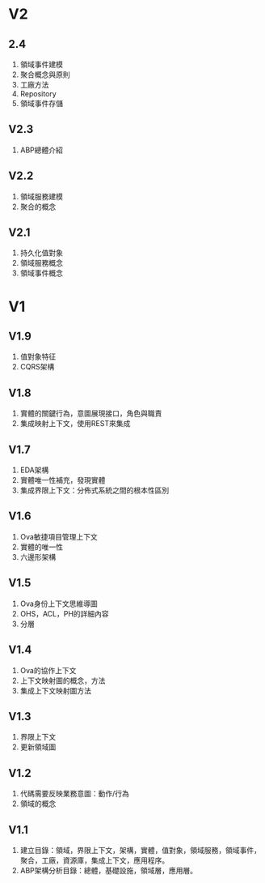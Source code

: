 # V2

## 2.4 
1. 領域事件建模
2. 聚合概念與原則
3. 工廠方法
4. Repository
5. 領域事件存儲


## V2.3
1. ABP總體介紹

## V2.2
1. 領域服務建模
2. 聚合的概念

## V2.1
1. 持久化值對象
2. 領域服務概念
3. 領域事件概念

# V1
## V1.9
1. 值對象特征
2. CQRS架構

## V1.8
1. 實體的關鍵行為，意圖展現接口，角色與職責
2. 集成映射上下文，使用REST來集成

## V1.7
1. EDA架構
2. 實體唯一性補充，發現實體
3. 集成界限上下文：分佈式系統之間的根本性區別

## V1.6 
1. Ova敏捷項目管理上下文
2. 實體的唯一性
3. 六邊形架構

## V1.5
1. Ova身份上下文思維導圖
2. OHS，ACL，PH的詳細內容
3. 分層

## V1.4

1. Ova的協作上下文
2. 上下文映射圖的概念，方法
3. 集成上下文映射圖方法


## V1.3
1. 界限上下文
2. 更新領域圖

## V1.2

1. 代碼需要反映業務意圖：動作/行為
2. 領域的概念

## V1.1

1. 建立目錄：領域，界限上下文，架構，實體，值對象，領域服務，領域事件，聚合，工廠，資源庫，集成上下文，應用程序。
2. ABP架構分析目錄：總體，基礎設施，領域層，應用層。